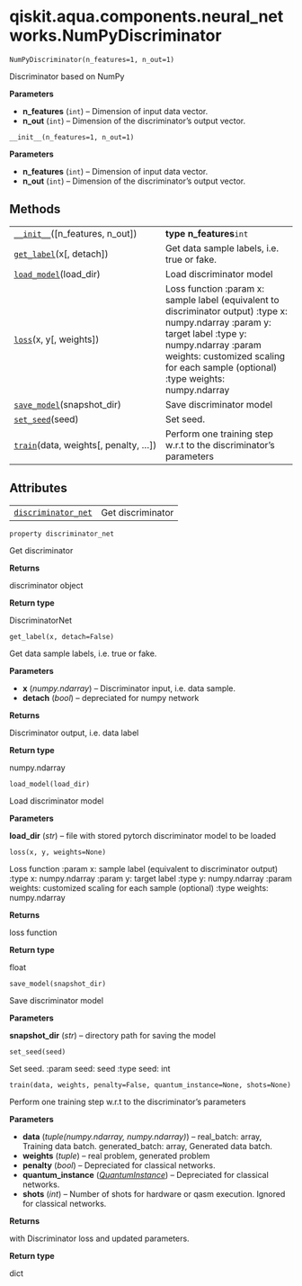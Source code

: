 <span id="qiskit-aqua-components-neural-networks-numpydiscriminator" />

# qiskit.aqua.components.neural\_networks.NumPyDiscriminator

`NumPyDiscriminator(n_features=1, n_out=1)`

Discriminator based on NumPy

**Parameters**

*   **n\_features** (`int`) – Dimension of input data vector.
*   **n\_out** (`int`) – Dimension of the discriminator’s output vector.

`__init__(n_features=1, n_out=1)`

**Parameters**

*   **n\_features** (`int`) – Dimension of input data vector.
*   **n\_out** (`int`) – Dimension of the discriminator’s output vector.

## Methods

|                                                                                                                                                                                |                                                                                                                                                                                                                                           |
| ------------------------------------------------------------------------------------------------------------------------------------------------------------------------------ | ----------------------------------------------------------------------------------------------------------------------------------------------------------------------------------------------------------------------------------------- |
| [`__init__`](#qiskit.aqua.components.neural_networks.NumPyDiscriminator.__init__ "qiskit.aqua.components.neural_networks.NumPyDiscriminator.__init__")(\[n\_features, n\_out]) | **type n\_features**`int`                                                                                                                                                                                                                 |
| [`get_label`](#qiskit.aqua.components.neural_networks.NumPyDiscriminator.get_label "qiskit.aqua.components.neural_networks.NumPyDiscriminator.get_label")(x\[, detach])        | Get data sample labels, i.e. true or fake.                                                                                                                                                                                                |
| [`load_model`](#qiskit.aqua.components.neural_networks.NumPyDiscriminator.load_model "qiskit.aqua.components.neural_networks.NumPyDiscriminator.load_model")(load\_dir)        | Load discriminator model                                                                                                                                                                                                                  |
| [`loss`](#qiskit.aqua.components.neural_networks.NumPyDiscriminator.loss "qiskit.aqua.components.neural_networks.NumPyDiscriminator.loss")(x, y\[, weights])                   | Loss function :param x: sample label (equivalent to discriminator output) :type x: numpy.ndarray :param y: target label :type y: numpy.ndarray :param weights: customized scaling for each sample (optional) :type weights: numpy.ndarray |
| [`save_model`](#qiskit.aqua.components.neural_networks.NumPyDiscriminator.save_model "qiskit.aqua.components.neural_networks.NumPyDiscriminator.save_model")(snapshot\_dir)    | Save discriminator model                                                                                                                                                                                                                  |
| [`set_seed`](#qiskit.aqua.components.neural_networks.NumPyDiscriminator.set_seed "qiskit.aqua.components.neural_networks.NumPyDiscriminator.set_seed")(seed)                   | Set seed.                                                                                                                                                                                                                                 |
| [`train`](#qiskit.aqua.components.neural_networks.NumPyDiscriminator.train "qiskit.aqua.components.neural_networks.NumPyDiscriminator.train")(data, weights\[, penalty, …])    | Perform one training step w\.r.t to the discriminator’s parameters                                                                                                                                                                        |

## Attributes

|                                                                                                                                                                                   |                   |
| --------------------------------------------------------------------------------------------------------------------------------------------------------------------------------- | ----------------- |
| [`discriminator_net`](#qiskit.aqua.components.neural_networks.NumPyDiscriminator.discriminator_net "qiskit.aqua.components.neural_networks.NumPyDiscriminator.discriminator_net") | Get discriminator |

`property discriminator_net`

Get discriminator

**Returns**

discriminator object

**Return type**

DiscriminatorNet

`get_label(x, detach=False)`

Get data sample labels, i.e. true or fake.

**Parameters**

*   **x** (*numpy.ndarray*) – Discriminator input, i.e. data sample.
*   **detach** (*bool*) – depreciated for numpy network

**Returns**

Discriminator output, i.e. data label

**Return type**

numpy.ndarray

`load_model(load_dir)`

Load discriminator model

**Parameters**

**load\_dir** (*str*) – file with stored pytorch discriminator model to be loaded

`loss(x, y, weights=None)`

Loss function :param x: sample label (equivalent to discriminator output) :type x: numpy.ndarray :param y: target label :type y: numpy.ndarray :param weights: customized scaling for each sample (optional) :type weights: numpy.ndarray

**Returns**

loss function

**Return type**

float

`save_model(snapshot_dir)`

Save discriminator model

**Parameters**

**snapshot\_dir** (*str*) – directory path for saving the model

`set_seed(seed)`

Set seed. :param seed: seed :type seed: int

`train(data, weights, penalty=False, quantum_instance=None, shots=None)`

Perform one training step w\.r.t to the discriminator’s parameters

**Parameters**

*   **data** (*tuple(numpy.ndarray, numpy.ndarray)*) – real\_batch: array, Training data batch. generated\_batch: array, Generated data batch.
*   **weights** (*tuple*) – real problem, generated problem
*   **penalty** (*bool*) – Depreciated for classical networks.
*   **quantum\_instance** ([*QuantumInstance*](qiskit.aqua.QuantumInstance#qiskit.aqua.QuantumInstance "qiskit.aqua.QuantumInstance")) – Depreciated for classical networks.
*   **shots** (*int*) – Number of shots for hardware or qasm execution. Ignored for classical networks.

**Returns**

with Discriminator loss and updated parameters.

**Return type**

dict

